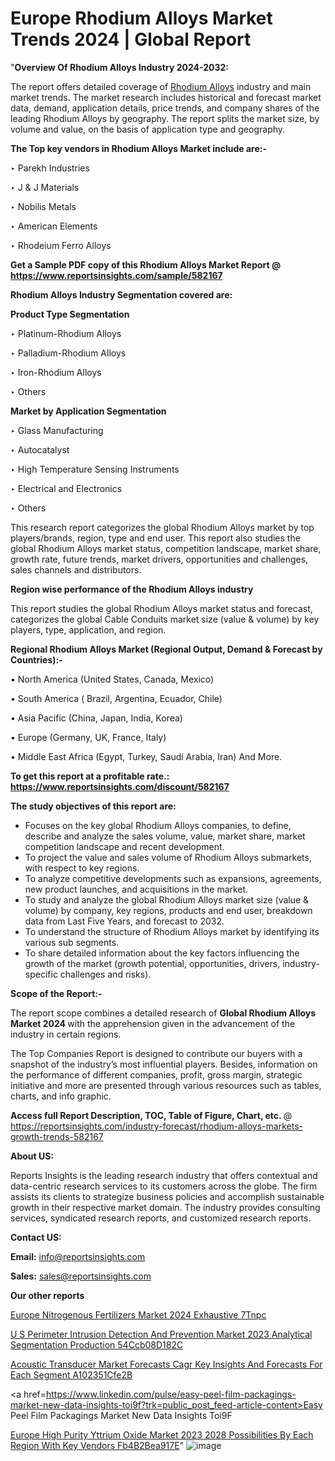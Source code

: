 # Europe Rhodium Alloys Market Trends 2024 | Global Report

 "<strong>Overview Of Rhodium Alloys Industry 2024-2032:</strong>

The report offers detailed coverage of <a href=https://www.reportsinsights.com/sample/582167>Rhodium Alloys</a> industry and main market trends. The market research includes historical and forecast market data, demand, application details, price trends, and company shares of the leading Rhodium Alloys by geography. The report splits the market size, by volume and value, on the basis of application type and geography.

<strong>The Top key vendors in Rhodium Alloys Market include are:- </strong>

‣ Parekh Industries

‣ J & J Materials

‣ Nobilis Metals

‣ American Elements

‣ Rhodeium Ferro Alloys

<strong>Get a Sample PDF copy of this Rhodium Alloys Market Report </strong><strong>@ <a href=https://www.reportsinsights.com/sample/582167 style=color:#0000ff;>https://www.reportsinsights.com/sample/582167</a> </strong>

<strong>Rhodium Alloys Industry Segmentation covered are:</strong>

<strong>Product Type Segmentation</strong>

‣    Platinum-Rhodium Alloys

‣ Palladium-Rhodium Alloys

‣ Iron-Rhodium Alloys

‣ Others

<strong>Market by Application Segmentation</strong>

‣   Glass Manufacturing

‣ Autocatalyst

‣ High Temperature Sensing Instruments

‣ Electrical and Electronics

‣ Others

This research report categorizes the global Rhodium Alloys market by top players/brands, region, type and end user. This report also studies the global Rhodium Alloys market status, competition landscape, market share, growth rate, future trends, market drivers, opportunities and challenges, sales channels and distributors.

<strong>Region wise performance of the Rhodium Alloys industry</strong><strong> </strong>

This report studies the global Rhodium Alloys market status and forecast, categorizes the global Cable Conduits market size (value &amp; volume) by key players, type, application, and region. 

<strong>Regional Rhodium Alloys Market (Regional Output, Demand &amp; Forecast by Countries):-</strong>

• North America (United States, Canada, Mexico)

• South America ( Brazil, Argentina, Ecuador, Chile)

• Asia Pacific (China, Japan, India, Korea)

• Europe (Germany, UK, France, Italy)

• Middle East Africa (Egypt, Turkey, Saudi Arabia, Iran) And More.

<strong>To get this report at a profitable rate.: <a href=https://www.reportsinsights.com/discount/582167 style=color:#0000ff;>https://www.reportsinsights.com/discount/582167</a></strong>

<strong>The study objectives of this report are:</strong>
<ul>
  <li>Focuses on the key global Rhodium Alloys companies, to define, describe and analyze the sales volume, value, market share, market competition landscape and recent development.</li>
  <li>To project the value and sales volume of Rhodium Alloys submarkets, with respect to key regions.</li>
  <li>To analyze competitive developments such as expansions, agreements, new product launches, and acquisitions in the market.</li>
  <li>To study and analyze the global Rhodium Alloys market size (value &amp; volume) by company, key regions, products and end user, breakdown data from Last Five Years, and forecast to 2032.</li>
  <li>To understand the structure of Rhodium Alloys market by identifying its various sub segments.</li>
  <li>To share detailed information about the key factors influencing the growth of the market (growth potential, opportunities, drivers, industry-specific challenges and risks).</li>
</ul>
<strong>Scope of the Report:-</strong><strong> </strong>

The report scope combines a detailed research of <strong>Global Rhodium Alloys Market 2024 </strong>with the apprehension given in the advancement of the industry in certain regions.

The Top Companies Report is designed to contribute our buyers with a snapshot of the industry’s most influential players. Besides, information on the performance of different companies, profit, gross margin, strategic initiative and more are presented through various resources such as tables, charts, and info graphic.

<strong>Access full Report Description, TOC, Table of Figure, Chart, etc. </strong>@   <a href=https://reportsinsights.com/industry-forecast/rhodium-alloys-markets-growth-trends-582167 style=color:#0000ff;>https://reportsinsights.com/industry-forecast/rhodium-alloys-markets-growth-trends-582167</a>

<strong>About US:</strong>

Reports Insights is the leading research industry that offers contextual and data-centric research services to its customers across the globe. The firm assists its clients to strategize business policies and accomplish sustainable growth in their respective market domain. The industry provides consulting services, syndicated research reports, and customized research reports.

<strong>Contact US:</strong>

<p class=""""><b>Email:</b> <a href=mailto:info@reportsinsights.com>info@reportsinsights.com</a></p>
<p class=""""><b>Sales:</b> <a href=mailto:sales@reportsinsights.com>sales@reportsinsights.com</a></p>

<strong>Our other reports</strong>

<a href=https://www.linkedin.com/pulse/europe-nitrogenous-fertilizers-market-2024-exhaustive-7tnpc/>Europe Nitrogenous Fertilizers Market 2024 Exhaustive 7Tnpc</a>

<a href=https://medium.com/@jadhaosuchit578/u-s-perimeter-intrusion-detection-and-prevention-market-2023-analytical-segmentation-production-54ccb08d182c>U S Perimeter Intrusion Detection And Prevention Market 2023 Analytical Segmentation Production 54Ccb08D182C</a>

<a href=https://medium.com/@sakshideshmukh994/acoustic-transducer-market-forecasts-cagr-key-insights-and-forecasts-for-each-segment-a102351cfe2b>Acoustic Transducer Market Forecasts Cagr Key Insights And Forecasts For Each Segment A102351Cfe2B</a>

<a href=https://www.linkedin.com/pulse/easy-peel-film-packagings-market-new-data-insights-toi9f?trk=public_post_feed-article-content>Easy Peel Film Packagings Market New Data Insights Toi9F</a>

<a href=https://medium.com/@nadeemkazi0003/europe-high-purity-yttrium-oxide-market-2023-2028-possibilities-by-each-region-with-key-vendors-fb4b2bea917e>Europe High Purity Yttrium Oxide Market 2023 2028 Possibilities By Each Region With Key Vendors Fb4B2Bea917E</a>"
![image](https://github.com/daminid12/RImarketresearch/assets/158430485/dae1e958-b6b5-4a38-9815-57fb251eb71d)
